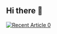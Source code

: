 ## Hi there 👋

<!--
- 🔭 I’m currently working on ...
- 🌱 I’m currently learning ...
- 👯 I’m looking to collaborate on ...
- 🤔 I’m looking for help with ...
- 💬 Ask me about ...
- 📫 How to reach me: ...
- 😄 Pronouns: ...
- ⚡ Fun fact: ...
-->

<a target="_blank" href="https://github-readme-medium-recent-article.vercel.app/medium/altsmpegado/innovating-complex-systems-the-power-of-microcontrollers-50c8fad33a45"><img src="https://github-readme-medium-recent-article.vercel.app/medium/altsmpegado/innovating-complex-systems-the-power-of-microcontrollers-50c8fad33a45" alt="Recent Article 0"> 

